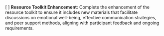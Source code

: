 [ ] **Resource Toolkit Enhancement**: Complete the enhancement of the resource toolkit to ensure it includes new materials that facilitate discussions on emotional well-being, effective communication strategies, and peer support methods, aligning with participant feedback and ongoing requirements.